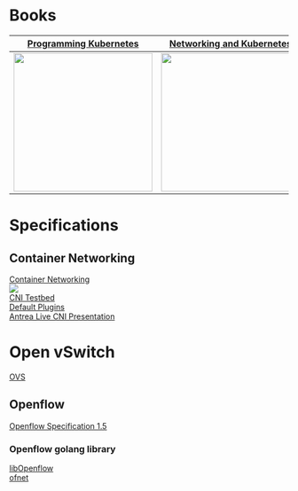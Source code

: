 # Books

| [Programming Kubernetes](https://www.oreilly.com/library/view/programming-kubernetes/9781492047094/)          | [Networking and Kubernetes](https://www.oreilly.com/library/view/networking-and-kubernetes/9781492081647/) | [Kubernetes up and Running](https://www.oreilly.com/library/view/kubernetes-up-and/9781098110192/) 
|----------|-------------|:------:|
| <img src="https://learning.oreilly.com/library/cover/9781492047094/250w/" width="250" /> | <img src="https://learning.oreilly.com/library/cover/9781492081647/250w/" width="250" /> | <img src="https://learning.oreilly.com/library/cover/9781098110192/250w/" width="250" /> |

# Specifications
## Container Networking
[Container Networking](https://github.com/containernetworking/cni/blob/master/SPEC.md)<BR/>
<img src="https://github.com/containernetworking" /><br/>
[CNI Testbed](https://github.com/containernetworking/cni/tree/master/scripts)<BR/>
[Default Plugins](https://github.com/containernetworking/plugins)<BR/>
[Antrea Live CNI Presentation](https://www.youtube.com/watch?v=XgT2VlRF9ho&list=PLuzde2hYeDBfHDD0zMbmG4QoVaSbkJChZ)

# Open vSwitch
[OVS](https://www.openvswitch.org/)

## Openflow
[Openflow Specification 1.5](https://opennetworking.org/wp-content/uploads/2014/10/openflow-switch-v1.5.1.pdf)

### Openflow golang library
[libOpenflow](https://github.com/antrea-io/libOpenflow)<BR/>
[ofnet](https://github.com/antrea-io/ofnet)


